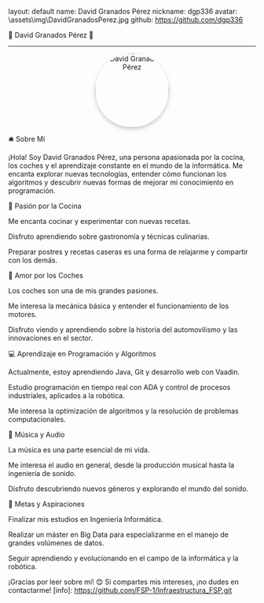 layout: default
name: David Granados Pérez
nickname: dgp336
avatar: \assets\img\DavidGranadosPerez.jpg
github: https://github.com/dgp336

🌟 David Granados Pérez 🌟

---

<p align="center">
  <img src="{{ site.baseurl }}\assets\img\DavidGranadosPerez.jpg" alt="David Granados Pérez" width="150" style="border-radius: 50%; box-shadow: 0 4px 8px rgba(0, 0, 0, 0.2);">
</p>

🛎️ Sobre Mí

¡Hola! Soy David Granados Pérez, una persona apasionada por la cocina, los coches y el aprendizaje constante en el mundo de la informática. Me encanta explorar nuevas tecnologías, entender cómo funcionan los algoritmos y descubrir nuevas formas de mejorar mi conocimiento en programación.

🍲 Pasión por la Cocina

Me encanta cocinar y experimentar con nuevas recetas.

Disfruto aprendiendo sobre gastronomía y técnicas culinarias.

Preparar postres y recetas caseras es una forma de relajarme y compartir con los demás.

🚗 Amor por los Coches

Los coches son una de mis grandes pasiones.

Me interesa la mecánica básica y entender el funcionamiento de los motores.

Disfruto viendo y aprendiendo sobre la historia del automovilismo y las innovaciones en el sector.

💻 Aprendizaje en Programación y Algoritmos

Actualmente, estoy aprendiendo Java, Git y desarrollo web con Vaadin.

Estudio programación en tiempo real con ADA y control de procesos industriales, aplicados a la robótica.

Me interesa la optimización de algoritmos y la resolución de problemas computacionales.

🎵 Música y Audio

La música es una parte esencial de mi vida.

Me interesa el audio en general, desde la producción musical hasta la ingeniería de sonido.

Disfruto descubriendo nuevos géneros y explorando el mundo del sonido.

🎯 Metas y Aspiraciones

Finalizar mis estudios en Ingeniería Informática.

Realizar un máster en Big Data para especializarme en el manejo de grandes volúmenes de datos.

Seguir aprendiendo y evolucionando en el campo de la informática y la robótica.

¡Gracias por leer sobre mí! 😊
Si compartes mis intereses, ¡no dudes en contactarme!
[info]: https://github.com/FSP-1/Infraestructura_FSP.git
